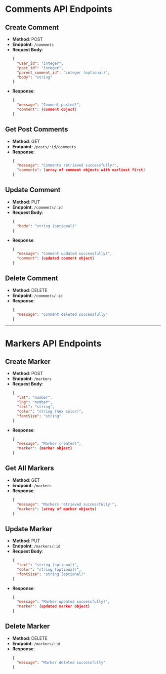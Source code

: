 # Comments API Endpoints

## Create Comment

- **Method**: POST
- **Endpoint**: `/comments`
- **Request Body**:
  ```json
  {
    "user_id": "integer",
    "post_id": "integer",
    "parent_comment_id": "integer (optional)",
    "body": "string"
  }
  ```
- **Response**:
  ```json
  {
    "message": "Comment posted!",
    "comment": {comment object}
  }
  ```

## Get Post Comments

- **Method**: GET
- **Endpoint**: `/posts/:id/comments`
- **Response**:
  ```json
  {
    "message": "Comments retrieved successfully!",
    "comments": [array of comment objects with earliest first]
  }
  ```

## Update Comment

- **Method**: PUT
- **Endpoint**: `/comments/:id`
- **Request Body**:
  ```json
  {
    "body": "string (optional)"
  }
  ```
- **Response**:
  ```json
  {
    "message": "Comment updated successfully!",
    "comment": {updated comment object}
  }
  ```

## Delete Comment

- **Method**: DELETE
- **Endpoint**: `/comments/:id`
- **Response**:
  ```json
  {
    "message": "Comment deleted successfully"
  }
  ```

---

# Markers API Endpoints

## Create Marker

- **Method**: POST
- **Endpoint**: `/markers`
- **Request Body**:
  ```json
  {
    "lat": "number",
    "lng": "number",
    "text": "string",
    "color": "string (hex color)",
    "fontSize": "string"
  }
  ```
- **Response**:
  ```json
  {
    "message": "Marker created!",
    "marker": {marker object}
  }
  ```

## Get All Markers

- **Method**: GET
- **Endpoint**: `/markers`
- **Response**:
  ```json
  {
    "message": "Markers retrieved successfully!",
    "markers": [array of marker objects]
  }
  ```

## Update Marker

- **Method**: PUT
- **Endpoint**: `/markers/:id`
- **Request Body**:
  ```json
  {
    "text": "string (optional)",
    "color": "string (optional)",
    "fontSize": "string (optional)"
  }
  ```
- **Response**:
  ```json
  {
    "message": "Marker updated successfully!",
    "marker": {updated marker object}
  }
  ```

## Delete Marker

- **Method**: DELETE
- **Endpoint**: `/markers/:id`
- **Response**:
  ```json
  {
    "message": "Marker deleted successfully"
  }
  ```
